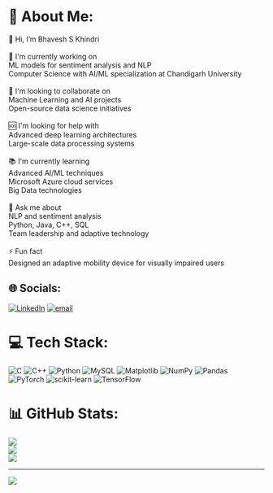 # 💫 About Me:
👋 Hi, I’m Bhavesh S Khindri<br><br>🚀 I'm currently working on<br>ML models for sentiment analysis and NLP<br>Computer Science with AI/ML specialization at Chandigarh University<br><br>🤝 I'm looking to collaborate on<br>Machine Learning and AI projects<br>Open-source data science initiatives<br><br>🆘 I'm looking for help with<br>Advanced deep learning architectures<br>Large-scale data processing systems<br><br>📚 I'm currently learning<br>Advanced AI/ML techniques<br>Microsoft Azure cloud services<br>Big Data technologies<br><br>💬 Ask me about<br>NLP and sentiment analysis<br>Python, Java, C++, SQL<br>Team leadership and adaptive technology<br><br>⚡ Fun fact<br>Designed an adaptive mobility device for visually impaired users


## 🌐 Socials:
[![LinkedIn](https://img.shields.io/badge/LinkedIn-%230077B5.svg?logo=linkedin&logoColor=white)](https://linkedin.com/in/https://www.linkedin.com/in/bhavesh-s-khindri-b69547217/) [![email](https://img.shields.io/badge/Email-D14836?logo=gmail&logoColor=white)](mailto:bhavesh.khindri2004@gmail.com) 

# 💻 Tech Stack:
![C](https://img.shields.io/badge/c-%2300599C.svg?style=for-the-badge&logo=c&logoColor=white) ![C++](https://img.shields.io/badge/c++-%2300599C.svg?style=for-the-badge&logo=c%2B%2B&logoColor=white) ![Python](https://img.shields.io/badge/python-3670A0?style=for-the-badge&logo=python&logoColor=ffdd54) ![MySQL](https://img.shields.io/badge/mysql-4479A1.svg?style=for-the-badge&logo=mysql&logoColor=white) ![Matplotlib](https://img.shields.io/badge/Matplotlib-%23ffffff.svg?style=for-the-badge&logo=Matplotlib&logoColor=black) ![NumPy](https://img.shields.io/badge/numpy-%23013243.svg?style=for-the-badge&logo=numpy&logoColor=white) ![Pandas](https://img.shields.io/badge/pandas-%23150458.svg?style=for-the-badge&logo=pandas&logoColor=white) ![PyTorch](https://img.shields.io/badge/PyTorch-%23EE4C2C.svg?style=for-the-badge&logo=PyTorch&logoColor=white) ![scikit-learn](https://img.shields.io/badge/scikit--learn-%23F7931E.svg?style=for-the-badge&logo=scikit-learn&logoColor=white) ![TensorFlow](https://img.shields.io/badge/TensorFlow-%23FF6F00.svg?style=for-the-badge&logo=TensorFlow&logoColor=white)
# 📊 GitHub Stats:
![](https://github-readme-stats.vercel.app/api?username=bkhindri8&theme=algolia&hide_border=false&include_all_commits=true&count_private=true)<br/>
![](https://nirzak-streak-stats.vercel.app/?user=bkhindri8&theme=algolia&hide_border=false)<br/>
![](https://github-readme-stats.vercel.app/api/top-langs/?username=bkhindri8&theme=algolia&hide_border=false&include_all_commits=true&count_private=true&layout=compact)

---
[![](https://visitcount.itsvg.in/api?id=bkhindri8&icon=0&color=0)](https://visitcount.itsvg.in)

<!-- Proudly created with GPRM ( https://gprm.itsvg.in ) -->

